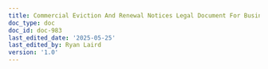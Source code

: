 ```yaml
---
title: Commercial Eviction And Renewal Notices Legal Document For Business
doc_type: doc
doc_id: doc-983
last_edited_date: '2025-05-25'
last_edited_by: Ryan Laird
version: '1.0'
---
```



